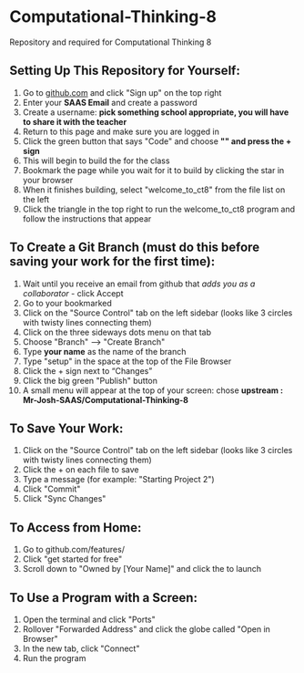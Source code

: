 # Computational-Thinking-8
Repository and required for Computational Thinking 8


## Setting Up This Repository for Yourself:
1. Go to [github.com](https://github.com) and click "Sign up" on the top right
2. Enter your __SAAS Email__ and create a password
3. Create a username: **pick something school appropriate, you will have to share it with the teacher**
4. Return to this page and make sure you are logged in
5. Click the green button that says "Code" and choose **"" and press the + sign**
6. This will begin to build the for the class
7. Bookmark the page while you wait for it to build by clicking the star in your browser
8. When it finishes building, select "welcome_to_ct8" from the file list on the left
9. Click the triangle in the top right to run the welcome_to_ct8 program and follow the instructions that appear


## To Create a Git Branch (must do this before saving your work for the first time):
1. Wait until you receive an email from github that *adds you as a collaborator* - click Accept
2. Go to your bookmarked
3. Click on the "Source Control" tab on the left sidebar (looks like 3 circles with twisty lines connecting them)
4. Click on the three sideways dots menu on that tab
5. Choose "Branch" --> "Create Branch"
6. Type **your name** as the name of the branch
7. Type "setup" in the space at the top of the File Browser
8. Click the + sign next to “Changes”
9. Click the big green "Publish" button
10. A small menu will appear at the top of your screen: chose **upstream  :  Mr-Josh-SAAS/Computational-Thinking-8**


## To Save Your Work:
1. Click on the "Source Control" tab on the left sidebar (looks like 3 circles with twisty lines connecting them)
2. Click the + on each file to save
3. Type a message (for example: "Starting Project 2")
4. Click "Commit"
5. Click "Sync Changes"


## To Access from Home:
1. Go to github.com/features/
3. Click "get started for free"
4. Scroll down to "Owned by [Your Name]" and click the to launch


## To Use a Program with a Screen:
1. Open the terminal and click "Ports"
2. Rollover "Forwarded Address" and click the globe called "Open in Browser"
3. In the new tab, click "Connect"
4. Run the program
